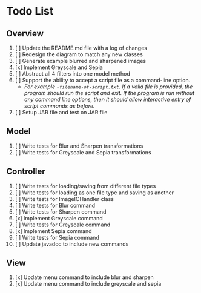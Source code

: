 # Todo List

## Overview

1. [ ] Update the README.md file with a log of changes
2. [ ] Redesign the diagram to match any new classes
3. [ ] Generate example blurred and sharpened images
4. [x] Implement Greyscale and Sepia
5. [ ] Abstract all 4 filters into one model method
6. [ ] Support the ability to accept a script file as a command-line option.
    * _For example `-filename-of-script.txt`. If a valid file is provided, the program should run
      the script and exit. If the program is run without any command line options, then it should
      allow interactive entry of script commands as before._
7. [ ] Setup JAR file and test on JAR file

## Model

1. [ ] Write tests for Blur and Sharpen transformations
2. [ ] Write tests for Greyscale and Sepia transformations

## Controller

1. [ ] Write tests for loading/saving from different file types
2. [ ] Write tests for loading as one file type and saving as another
3. [ ] Write tests for ImageIOHandler class
4. [ ] Write tests for Blur command
5. [ ] Write tests for Sharpen command
6. [x] Implement Greyscale command
7. [ ] Write tests for Greyscale command
8. [x] Implement Sepia command
9. [ ] Write tests for Sepia command
10. [ ] Update javadoc to include new commands

## View

1. [x] Update menu command to include blur and sharpen
2. [x] Update menu command to include greyscale and sepia
